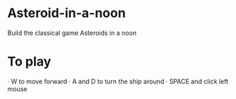 # Asteroid-in-a-noon
Build the classical game Asteroids in a noon

# To play

· W to move forward
· A and D to turn the ship around
· SPACE and click left mouse
 
